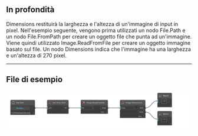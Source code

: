 ## In profondità
Dimensions restituirà la larghezza e l'altezza di un'immagine di input in pixel. Nell'esempio seguente, vengono prima utilizzati un nodo File.Path e un nodo File.FromPath per creare un oggetto file che punta ad un'immagine. Viene quindi utilizzato Image.ReadFromFile per creare un oggetto immagine basato sul file. Un nodo Dimensions indica che l'immagine ha una larghezza e un'altezza di 270 pixel.
___
## File di esempio

![Dimensions](./DSCore.IO.Image.Dimensions_img.jpg)

